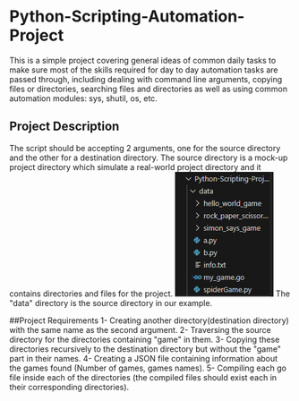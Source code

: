 # Python-Scripting-Automation-Project

This is a simple project covering general ideas of common daily tasks to make sure most of the skills required for day to day automation tasks are passed through, including dealing with command line arguments, copying files or directories, searching files and directories as well as using common automation modules: sys, shutil, os, etc.

## Project Description
The script should be accepting 2 arguments, one for the source directory and the other for a destination directory.
The source directory is a mock-up project directory which simulate a real-world project directory and it contains directories and files for the project. 
<img src=https://github.com/TasneemAdelkh/Python-Scripting-Automation-Project/blob/main/Capture.PNG></img>
The "data" directory is the source directory in our example.

##Project Requirements
1- Creating another directory(destination directory) with the same name as the second argument.
2- Traversing the source directory for the directories containing "game" in them.
3- Copying these directories recursively to the destination directory but without the "game" part in their names.
4- Creating a JSON file containing information about the games found (Number of games, games names).
5- Compiling each go file inside each of the directories (the compiled files should exist each in their corresponding directories). 
